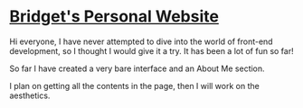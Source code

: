 # [Bridget's Personal Website](www.bridgetbangert.com)

Hi everyone, I have never attempted to dive into the world of front-end development, so I thought I would give it a try. It has been a lot of fun so far!

So far I have created a very bare interface and an About Me section.

I plan on getting all the contents in the page, then I will work on the aesthetics.
